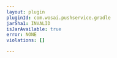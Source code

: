 ```yaml
---
layout: plugin
pluginId: com.wosai.pushservice.gradle
jarSha1: INVALID
isJarAvailable: true
error: NONE
violations: []

---
```

